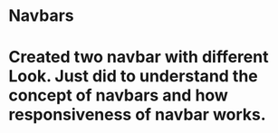 # Navbars

# Created two navbar with different Look. Just did to understand the concept of navbars and how responsiveness of navbar works.

